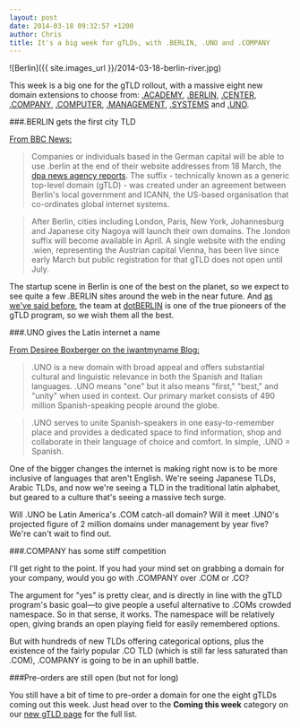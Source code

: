 ```yaml
---
layout: post
date: 2014-03-18 09:32:57 +1200
author: Chris
title: It's a big week for gTLDs, with .BERLIN, .UNO and .COMPANY
---
```


<!-- excerpt -->

![Berlin]({{ site.images_url }}/2014-03-18-berlin-river.jpg)

This week is a big one for the gTLD rollout, with a massive eight new domain extensions to choose from: [.ACADEMY](https://iwantmyname.com/domains/dot-academy), [.BERLIN](https://iwantmyname.com/domains/dot-berlin), [.CENTER](https://iwantmyname.com/domains/dot-center), [.COMPANY](https://iwantmyname.com/domains/dot-company), [.COMPUTER](https://iwantmyname.com/domains/dot-computer), [.MANAGEMENT](https://iwantmyname.com/domains/dot-management), [.SYSTEMS](https://iwantmyname.com/domains/dot-systems) and [.UNO](https://iwantmyname.com/domains/dot-uno).

<!-- /excerpt -->

###.BERLIN gets the first city TLD

[From BBC News:](http://www.bbc.com/news/blogs-news-from-elsewhere-26576617)

> Companies or individuals based in the German capital will be able to use .berlin at the end of their website addresses from 18 March, the [dpa news agency reports](http://www.sueddeutsche.de/news/wirtschaft/internet-berlin-geht-mit-eigener-staedte-domain-online-dpa.urn-newsml-dpa-com-20090101-140314-99-01746). The suffix - technically known as a generic top-level domain (gTLD) - was created under an agreement between Berlin's local government and ICANN, the US-based organisation that co-ordinates global internet systems.

> After Berlin, cities including London, Paris, New York, Johannesburg and Japanese city Nagoya will launch their own domains. The .london suffix will become available in April. A single website with the ending .wien, representing the Austrian capital Vienna, has been live since early March but public registration for that gTLD does not open until July. 

The startup scene in Berlin is one of the best on the planet, so we expect to see quite a few .BERLIN sites around the web in the near future. And [as we've said before](https://iwantmyname.com/blog/2014/01/ich-bin-ein-berliner.html), the team at [dotBERLIN](http://dotberlin.de/) is one of the true pioneers of the gTLD program, so we wish them all the best.

###.UNO gives the Latin internet a name

[From Desiree Boxberger on the iwantmyname Blog:](https://iwantmyname.com/blog/2014/02/uno-looks-to-unite-the-spanish-speaking-web-an-interview-with-desiree-boxberger.html)

>.UNO is a new domain with broad appeal and offers substantial cultural and linguistic relevance in both the Spanish and Italian languages. .UNO means "one" but it also means "first," "best," and "unity" when used in context. Our primary market consists of 490 million Spanish-speaking people around the globe.

>.UNO serves to unite Spanish-speakers in one easy-to-remember place and provides a dedicated space to find information, shop and collaborate in their language of choice and comfort. In simple, .UNO = Spanish. 

One of the bigger changes the internet is making right now is to be more inclusive of languages that aren't English. We're seeing Japanese TLDs, Arabic TLDs, and now we're seeing a TLD in the traditional latin alphabet, but geared to a culture that's seeing a massive tech surge. 

Will .UNO be Latin America's .COM catch-all domain? Will it meet .UNO's projected figure of 2 million domains under management by year five? We're can't wait to find out. 

###.COMPANY has some stiff competition

I'll get right to the point. If you had your mind set on grabbing a domain for your company, would you go with .COMPANY over .COM or .CO?

The argument for "yes" is pretty clear, and is directly in line with the gTLD program's basic goal—to give people a useful alternative to .COMs crowded namespace. So in that sense, it works. The namespace will be relatively open, giving brands an open playing field for easily remembered options. 

But with hundreds of new TLDs offering categorical options, plus the existence of the fairly popular .CO TLD (which is still far less saturated than .COM), .COMPANY is going to be in an uphill battle.

###Pre-orders are still open (but not for long)

You still have a bit of time to pre-order a domain for one the eight gTLDs coming out this week. Just head over to the **Coming this week** category on our [new gTLD page](https://iwantmyname.com/domains/new-gtld-domain-extensions) for the full list.



